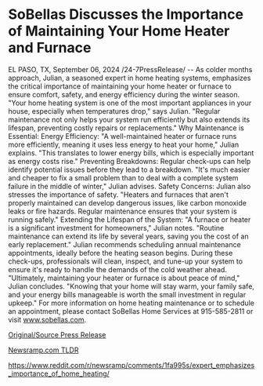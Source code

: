 # SoBellas Discusses the Importance of Maintaining Your Home Heater and Furnace

EL PASO, TX, September 06, 2024 /24-7PressRelease/ -- As colder months approach, Julian, a seasoned expert in home heating systems, emphasizes the critical importance of maintaining your home heater or furnace to ensure comfort, safety, and energy efficiency during the winter season.  "Your home heating system is one of the most important appliances in your house, especially when temperatures drop," says Julian. "Regular maintenance not only helps your system run efficiently but also extends its lifespan, preventing costly repairs or replacements."  Why Maintenance is Essential:  Energy Efficiency: "A well-maintained heater or furnace runs more efficiently, meaning it uses less energy to heat your home," Julian explains. "This translates to lower energy bills, which is especially important as energy costs rise."  Preventing Breakdowns: Regular check-ups can help identify potential issues before they lead to a breakdown. "It's much easier and cheaper to fix a small problem than to deal with a complete system failure in the middle of winter," Julian advises.  Safety Concerns: Julian also stresses the importance of safety. "Heaters and furnaces that aren't properly maintained can develop dangerous issues, like carbon monoxide leaks or fire hazards. Regular maintenance ensures that your system is running safely."  Extending the Lifespan of the System: "A furnace or heater is a significant investment for homeowners," Julian notes. "Routine maintenance can extend its life by several years, saving you the cost of an early replacement."  Julian recommends scheduling annual maintenance appointments, ideally before the heating season begins. During these check-ups, professionals will clean, inspect, and tune-up your system to ensure it's ready to handle the demands of the cold weather ahead.  "Ultimately, maintaining your heater or furnace is about peace of mind," Julian concludes. "Knowing that your home will stay warm, your family safe, and your energy bills manageable is worth the small investment in regular upkeep."  For more information on home heating maintenance or to schedule an appointment, please contact SoBellas Home Services at 915-585-2811 or visit www.sobellas.com. 

[Original/Source Press Release](https://www.24-7pressrelease.com/press-release/514081/sobellas-discusses-the-importance-of-maintaining-your-home-heater-and-furnace)
                    

[Newsramp.com TLDR](None) 

https://www.reddit.com/r/newsramp/comments/1fa995s/expert_emphasizes_importance_of_home_heating/